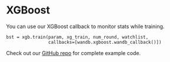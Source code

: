 # XGBoost

You can use our XGBoost callback to monitor stats while training.

```text
bst = xgb.train(param, xg_train, num_round, watchlist, 
                callbacks=[wandb.xgboost.wandb_callback()])
```

Check out our [GitHub repo](https://github.com/wandb/examples) for complete example code.


